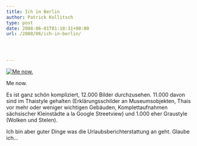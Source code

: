 ```yaml
---
title: Ich in Berlin
author: Patrick Kollitsch
type: post
date: 2008-06-01T01:10:31+00:00
url: /2008/06/ich-in-berlin/




---
```

<div class="flickr">
  <a href="http://www.flickr.com/photos/schreibblogade/2541023597/" title="Me now."><img src="//farm3.static.flickr.com/2266/2541023597_44ea687351.jpg" alt="Me now." /></a></p> 
  
  <p>
    Me now.
  </p>
</div>

Es ist ganz sch&ouml;n kompliziert, 12.000 Bilder durchzusehen. 11.000 davon sind im Thaistyle gehalten (Erkl&auml;rungsschilder an Museumsobjekten, Thais vor mehr oder weniger wichtigen Geb&auml;uden, Komplettaufnahmen s&auml;chsischer Kleinst&auml;dte a la Google Streetview) und 1.000 eher Graustyle (Wolken und Stelen).

Ich bin aber guter Dinge was die Urlaubsberichterstattung an geht. Glaube ich...